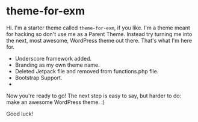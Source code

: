 theme-for-exm
===

Hi. I'm a starter theme called `theme-for-exm`, if you like. I'm a theme meant for hacking so don't use me as a Parent Theme. Instead try turning me into the next, most awesome, WordPress theme out there. That's what I'm here for.

* Underscore framework added.
* Branding as my own theme name.
* Deleted Jetpack file and removed from functions.php file.
* Bootstrap Support.
*

Now you're ready to go! The next step is easy to say, but harder to do: make an awesome WordPress theme. :)

Good luck!
